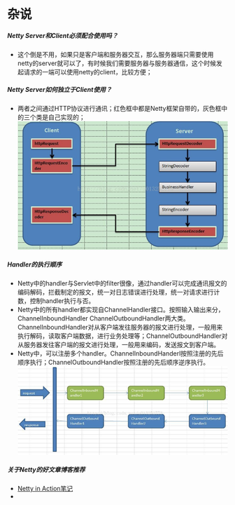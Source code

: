 # 杂说

##### Netty Server和Client必须配合使用吗？
- 这个倒是不用，如果只是客户端和服务器交互，那么服务器端只需要使用netty的server就可以了，有时候我们需要服务器与服务器通信，这个时候发起请求的一端可以使用netty的client，比较方便；

##### Netty Server如何独立于Client使用？
- 两者之间通过HTTP协议进行通讯；红色框中都是Netty框架自带的，灰色框中的三个类是自己实现的；
![Client-Server交互图](https://github.com/RunforLove/netty-study/blob/master/doc/jpg/client_server.jpeg)

##### Handler的执行顺序
- Netty中的handler与Servlet中的filter很像，通过handler可以完成通讯报文的编码解码，拦截制定的报文，统一对日志错误进行处理，统一对请求进行计数，控制handler执行与否。
- Netty中的所有handler都实现自ChannelHandler接口。按照输入输出来分，ChannelInboundHandler  ChannelOutboundHandler两大类。ChannelInboundHandler对从客户端发往服务器的报文进行处理，一般用来执行解码，读取客户端数据，进行业务处理等；ChannelOutboundHandler对从服务器发往客户端的报文进行处理，一般用来编码，发送报文到客户端。
- Netty中，可以注册多个handler。ChannelInboundHanderl按照注册的先后顺序执行；ChannelOutboundHandler按照注册的先后顺序逆序执行。
![Client-Server交互图](https://github.com/RunforLove/netty-study/blob/master/doc/jpg/handler.jpeg)

##### 关于Netty的好文章博客推荐
- [Netty in Action笔记](https://fangjian0423.github.io/2016/08/29/netty-in-action-note2/)
- 